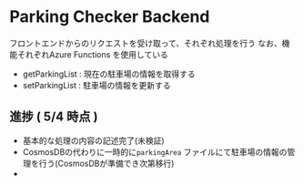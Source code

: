# Parking Checker Backend

フロントエンドからのリクエストを受け取って、それぞれ処理を行う
なお、機能それぞれAzure Functions を使用している
- getParkingList : 現在の駐車場の情報を取得する
- setParkingList : 駐車場の情報を更新する

## 進捗 ( 5/4 時点 )
- 基本的な処理の内容の記述完了(未検証)
- CosmosDBの代わりに一時的に`parkingArea` ファイルにて駐車場の情報の管理を行う(CosmosDBが準備でき次第移行)
- 
